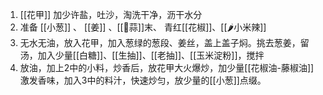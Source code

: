 1. [[花甲]] 加少许盐，吐沙，淘洗干净，沥干水分
2. 准备  [[小葱]] 、 [[姜]] 、[[🧄蒜]]末、 青红[[花椒]]、[[🌶小米辣]]
3.  无水无油，放入花甲，加入葱绿的葱段、姜丝，盖上盖子焖。挑去葱姜，留汤，加入少量[[白糖]]、[[生抽]]、[[老抽]]、[[玉米淀粉]]，搅拌
4. 放油，加上2中的小料，炒香后，放花甲大火爆炒，加少量[[花椒油-藤椒油]] 激发香味，加入3中的料汁，快速炒匀，放少量的[[小葱]]点缀。
